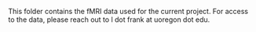 This folder contains the fMRI data used for the current project. For access to the data, please reach out to l dot frank at uoregon dot edu.
